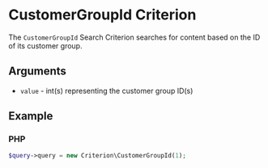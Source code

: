 # CustomerGroupId Criterion

The `CustomerGroupId` Search Criterion
searches for content based on the ID of its customer group.

## Arguments

- `value` - int(s) representing the customer group ID(s)

## Example

### PHP

``` php
$query->query = new Criterion\CustomerGroupId(1);
```
